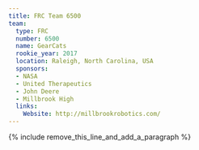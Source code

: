 ```yaml
---
title: FRC Team 6500
team:
  type: FRC
  number: 6500
  name: GearCats
  rookie_year: 2017
  location: Raleigh, North Carolina, USA
  sponsors:
  - NASA
  - United Therapeutics
  - John Deere
  - Millbrook High
  links:
    Website: http://millbrookrobotics.com/
---
```


{% include remove_this_line_and_add_a_paragraph %}